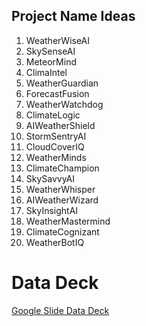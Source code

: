 ## Project Name Ideas
1. WeatherWiseAI
2. SkySenseAI
3. MeteorMind
4. ClimaIntel
5. WeatherGuardian
6. ForecastFusion
7. WeatherWatchdog
8. ClimateLogic
9. AIWeatherShield
10. StormSentryAI
11. CloudCoverIQ
12. WeatherMinds
13. ClimateChampion
14. SkySavvyAI
15. WeatherWhisper
16. AIWeatherWizard
17. SkyInsightAI
18. WeatherMastermind
19. ClimateCognizant
20. WeatherBotIQ

# Data Deck
[Google Slide Data Deck](https://docs.google.com/presentation/d/1JuHDfsJL5S2unNAP_6iWqWC_wB_WmdSKYS6D0M1KvJ8/edit?usp=sharing)